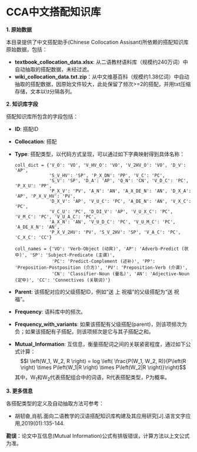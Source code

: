 # CCA中文搭配知识库

**1. 原始数据**

本目录提供了中文搭配助手(Chinese Collocation Assisant)所依赖的搭配知识库原始数据，包括：

* **textbook_collocation_data.xlsx**: 从二语教材语料库（规模约240万词）中自动抽取的搭配数据，未经过滤。
* **wiki_collocation_data.txt.zip**：从中文维基百科（规模约1.38亿词）中自动抽取的搭配数据，因原始文件较大，此处保留了频次>=2的搭配，并用txt压缩存储，文本以\t分隔各列。

**2. 知识库字段**

搭配知识库所包含的字段包括：

* **ID**: 搭配ID
* **Collocation**: 搭配
* **Type**: 搭配类型，以代码方式呈现，可以通过如下字典映射得到具体名称：
  
  ```
  coll_dict = {'V_O': 'VO', 'V_HV_O': 'VO', 'V_2HV_O': 'VO', 'D_V': 'AP',
               'S_V_HV': 'SP', 'P_X_DN': 'PP', 'V_C': 'PC',
               'S_V': 'SP', 'D_A': 'AP', 'Q_N': 'CN', 'V_D_C': 'PC', 'P_X_U': 'PP',
               'P_X_V': 'PV', 'A_N': 'AN', 'A_X_DE_N': 'AN', 'D_X_A': 'AP', 'P_X_V_HV': 'PV',
               'D_X_V': 'AP', 'V_U_C': 'PC', 'A_DE_N': 'AN', 'V_X_C': 'PC',
               'V_C_U': 'PC', 'D_DI_V': 'AP', 'V_U_X_C': 'PC', 'V_M_C': 'PC', 'V_U_A_C': 'PC',
               'A_X_N': 'AN', 'V_U_D_C': 'PC', 'V_U_M_C': 'PC', 'A_DE_X_N': 'AN',
               'P_X_V_2HV': 'PV', 'S_V_2HV': 'SP', 'V_A_C': 'PC', 'C_X_C': 'CC'}

  coll_names = {'VO': 'Verb-Object (动宾)', 'AP': 'Adverb-Predict (状中)', 'SP': 'Subject-Predicate (主谓)',
                'PC': 'Predict-Complement (述补)', 'PP': 'Preposition-Postposition (介方)', 'PV': 'Preposition-Verb (介谓)',
                'CN': 'Classifier-Noun (量名)', 'AN': 'Adjective-Noun (定中)', 'CC': 'Connectives (关联词)'}
  ```
* **Parent**: 该搭配对应的父级搭配ID，例如“送 上 祝福”的父级搭配为“送 祝福”。
* **Frequency**: 语料库中的频次。
* **Frequency_with_variants**: 如果该搭配有父级搭配(parent)，则该项频次为负；如果该搭配有子搭配，则该项频次是它与其子搭配之和。
* **Mutual_Information**: 互信息，衡量搭配词之间的关联紧密程度，通过如下公式计算：
$$I \left(W_1, W_2, R \right) = log \left( \frac{P(W_1, W_2, R)}{P\left(R \right) \times P\left(W_1|R \right) \times P\left(W_2|R \right)}\right)$$
其中，W<sub>1</sub>和W<sub>2</sub>代表搭配组合中的词语，R代表搭配类型，P为概率。

**3. 更多信息**

各搭配类型的定义及自动抽取方法可参考：

* 胡韧奋,肖航.面向二语教学的汉语搭配知识库构建及其应用研究[J].语言文字应用,2019(01):135-144.

**勘误**：论文中互信息(Mutual Information)公式有排版错误，计算方法以上文公式为准。
